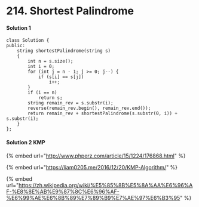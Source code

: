 # 214. Shortest Palindrome

#### Solution 1

```text
class Solution {
public:
    string shortestPalindrome(string s)
    {
        int n = s.size();
        int i = 0;
        for (int j = n - 1; j >= 0; j--) {
            if (s[i] == s[j])
                i++;
        }
        if (i == n)
            return s;
        string remain_rev = s.substr(i);
        reverse(remain_rev.begin(), remain_rev.end());
        return remain_rev + shortestPalindrome(s.substr(0, i)) + s.substr(i);
    }
};
```

#### Solution 2 KMP

{% embed url="http://www.phperz.com/article/15/1224/176868.html" %}

{% embed url="https://liam0205.me/2016/12/20/KMP-Algorithm/" %}

{% embed url="https://zh.wikipedia.org/wiki/%E5%85%8B%E5%8A%AA%E6%96%AF-%E8%8E%AB%E9%87%8C%E6%96%AF-%E6%99%AE%E6%8B%89%E7%89%B9%E7%AE%97%E6%B3%95" %}

